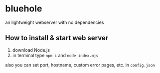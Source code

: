# bluehole
 an lightweight webserver with no dependencies
 
 ## How to install & start web server
 1. download Node.js
 2. in terminal type `npm i` and `node index.mjs`


 also you can set port, hostname, custom error pages, etc. in `config.json`
